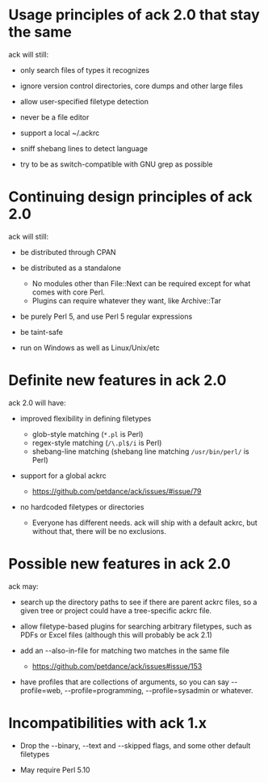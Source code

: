# Usage principles of ack 2.0 that stay the same

ack will still:

* only search files of types it recognizes

* ignore version control directories, core dumps and other large files

* allow user-specified filetype detection

* never be a file editor

* support a local ~/.ackrc

* sniff shebang lines to detect language

* try to be as switch-compatible with GNU grep as possible


# Continuing design principles of ack 2.0

ack will still:

* be distributed through CPAN

* be distributed as a standalone
    * No modules other than File::Next can be required except for what comes with core Perl.
    * Plugins can require whatever they want, like Archive::Tar

* be purely Perl 5, and use Perl 5 regular expressions

* be taint-safe

* run on Windows as well as Linux/Unix/etc


# Definite new features in ack 2.0

ack 2.0 will have:

* improved flexibility in defining filetypes
    * glob-style matching (`*.pl` is Perl)
    * regex-style matching (`/\.pl$/i` is Perl)
    * shebang-line matching (shebang line matching `/usr/bin/perl/` is Perl)

* support for a global ackrc
    * https://github.com/petdance/ack/issues/#issue/79

* no hardcoded filetypes or directories
    * Everyone has different needs.  ack will ship with a default
    ackrc, but without that, there will be no exclusions.


# Possible new features in ack 2.0

ack may:

* search up the directory paths to see if there are parent ackrc
files, so a given tree or project could have a tree-specific ackrc
file.

* allow filetype-based plugins for searching arbitrary filetypes,
such as PDFs or Excel files (although this will probably be ack
2.1)

* add an --also-in-file for matching two matches in the same file
    * https://github.com/petdance/ack/issues#issue/153

* have profiles that are collections of arguments, so you can say
--profile=web, --profile=programming, --profile=sysadmin or whatever.


# Incompatibilities with ack 1.x

* Drop the --binary, --text and --skipped flags, and some other
default filetypes

* May require Perl 5.10
